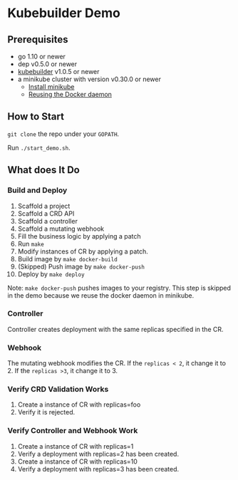 # Kubebuilder Demo

## Prerequisites

- go 1.10 or newer
- dep v0.5.0 or newer
- [kubebuilder](https://github.com/kubernetes-sigs/kubebuilder#installalation) v1.0.5 or newer
- a minikube cluster with version v0.30.0 or newer
  - [Install minikube](https://kubernetes.io/docs/tasks/tools/install-minikube/)
  - [Reusing the Docker daemon](https://kubernetes.io/docs/setup/minikube/#reusing-the-docker-daemon)

## How to Start

`git clone` the repo under your `GOPATH`.

Run `./start_demo.sh`.

## What does It Do

### Build and Deploy

1) Scaffold a project
1) Scaffold a CRD API
1) Scaffold a controller
1) Scaffold a mutating webhook
1) Fill the business logic by applying a patch
1) Run `make`
1) Modify instances of CR by applying a patch.
1) Build image by `make docker-build`
1) (Skipped) Push image by `make docker-push`
1) Deploy by `make deploy`

Note: `make docker-push` pushes images to your registry.
This step is skipped in the demo because we reuse the docker daemon in minikube.

### Controller

Controller creates deployment with the same replicas specified in the CR.

### Webhook

The mutating webhook modifies the CR.
If the `replicas < 2`, it change it to 2.
If the `replicas >3`, it change it to 3.

### Verify CRD Validation Works

1) Create a instance of CR with replicas=foo
1) Verify it is rejected.

### Verify Controller and Webhook Work

1) Create a instance of CR with replicas=1
1) Verify a deployment with replicas=2 has been created.
1) Create a instance of CR with replicas=10
1) Verify a deployment with replicas=3 has been created.
